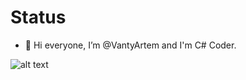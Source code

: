 # Status

- 👋 Hi everyone, I’m @VantyArtem and I'm C# Coder.

![alt text](https://github.com/[username]/[reponame]/blob/[branch]/image.jpg?raw=true)
